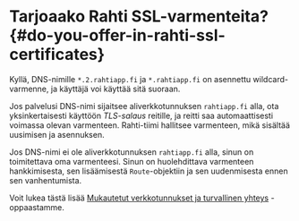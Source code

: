 
# Tarjoaako Rahti SSL-varmenteita? {#do-you-offer-in-rahti-ssl-certificates}

Kyllä, DNS-nimille `*.2.rahtiapp.fi` ja `*.rahtiapp.fi` on asennettu wildcard-varmenne, ja käyttäjä voi käyttää sitä suoraan.

Jos palvelusi DNS-nimi sijaitsee aliverkkotunnuksen `rahtiapp.fi` alla, ota yksinkertaisesti käyttöön *TLS-salaus* reitille, ja reitti saa automaattisesti voimassa olevan varmenteen. Rahti-tiimi hallitsee varmenteen, mikä sisältää uusimisen ja asennuksen.

Jos DNS-nimi ei ole aliverkkotunnuksen `rahtiapp.fi` alla, sinun on toimitettava oma varmenteesi. Sinun on huolehdittava varmenteen hankkimisesta, sen lisäämisestä `Route`-objektiin ja sen uudenmisesta ennen sen vanhentumista.

Voit lukea tästä lisää [Mukautetut verkkotunnukset ja turvallinen yhteys](../../cloud/rahti/tutorials/custom-domain.md) -oppaastamme.
